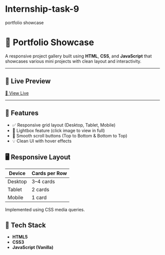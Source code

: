 # Internship-task-9
portfolio showcase
# 💼 Portfolio Showcase

A responsive project gallery built using **HTML**, **CSS**, and **JavaScript** that showcases various mini projects with clean layout and interactivity.

---

## 📸 Live Preview

[🔗 View Live](https://your-live-link-here.com)

---

## 🚀 Features

- ✅ Responsive grid layout (Desktop, Tablet, Mobile)
- 🎯 Lightbox feature (click image to view in full)
- 🔼 Smooth scroll buttons (Top to Bottom & Bottom to Top)
- 💡 Clean UI with hover effects

## 🖥️ Responsive Layout

| Device   | Cards per Row |
|----------|----------------|
| Desktop  | 3–4 cards      |
| Tablet   | 2 cards        |
| Mobile   | 1 card         |

Implemented using CSS media queries.

## 🧱 Tech Stack

- **HTML5**
- **CSS3**
- **JavaScript (Vanilla)**

